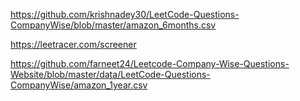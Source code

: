 https://github.com/krishnadey30/LeetCode-Questions-CompanyWise/blob/master/amazon_6months.csv

https://leetracer.com/screener

https://github.com/farneet24/Leetcode-Company-Wise-Questions-Website/blob/master/data/LeetCode-Questions-CompanyWise/amazon_1year.csv


